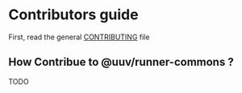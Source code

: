 # Contributors guide

First, read the general [CONTRIBUTING](../../CONTRIBUTING.md) file

## How Contribue to @uuv/runner-commons ?
TODO